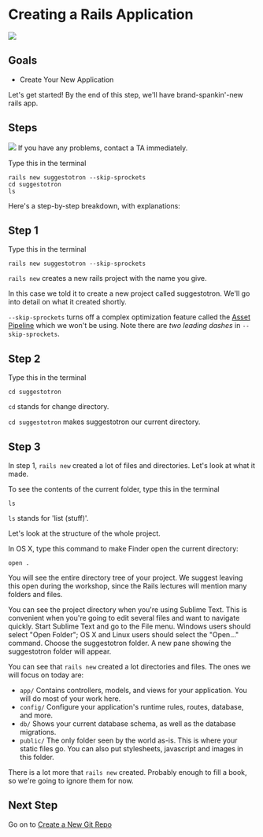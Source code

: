 # Creating a Rails Application  

<img src="/images/curriculum/Start_page.png" class="thumbnail"></img>

## Goals

* Create Your New Application

Let's get started! By the end of this step, we'll have brand-spankin'-new rails app.


## Steps

<img src="/images/info.png"></img> If you have any problems, contact a TA immediately.

Type this in the terminal

```text
rails new suggestotron --skip-sprockets
cd suggestotron
ls
```

Here's a step-by-step breakdown, with explanations:


## Step 1

Type this in the terminal

```text
rails new suggestotron --skip-sprockets
```

`rails new` creates a new rails project with the name you give.

In this case we told it to create a new project called suggestotron. We'll go
into detail on what it created shortly.

`--skip-sprockets` turns off a complex optimization feature called the [Asset
Pipeline](http://guides.rubyonrails.org/asset_pipeline.html) which we won't be
using. Note there are *two leading dashes* in `--skip-sprockets`.

## Step 2

Type this in the terminal

```text
cd suggestotron
```

`cd` stands for change directory.

`cd suggestotron` makes suggestotron our current directory.


## Step 3

In step 1, `rails new` created a lot of files and directories. Let's look at what it made.

To see the contents of the current folder, type this in the terminal

```text
ls
```

`ls` stands for 'list (stuff)'.


Let's look at the structure of the whole project. 

In OS X, type this command to make Finder open the current directory:

```text
open .
```

You will see the entire directory tree of your project. We suggest leaving this
open during the workshop, since the Rails lectures will mention many folders
and files. 

You can see the project directory when you're using Sublime Text. This is
convenient when you're going to edit several files and want to navigate
quickly.  Start Sublime Text and go to the File menu. Windows users should
select "Open Folder"; OS X and Linux users should select the "Open..." command.
Choose the suggestotron folder. A new pane showing the suggestotron folder will
appear.

You can see that `rails new` created a lot directories and files. The ones we will focus on today are:

* `app/` Contains controllers, models, and views for your application.  You will do most of your work here.  
* `config/` Configure your application's runtime rules, routes, database, and more.  
* `db/` Shows your current database schema, as well as the database migrations.  
* `public/` The only folder seen by the world as-is. This is where your static files go. You can also put stylesheets, javascript and images in this folder.

There is a lot more that `rails new` created. Probably enough to fill a book,
so we're going to ignore them for now.


## Next Step

Go on to [Create a New Git Repo](create_a_new_git_repo)
